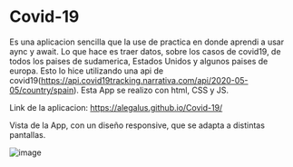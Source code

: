 # Covid-19

Es una aplicacion sencilla que la use de practica en donde aprendi a usar aync y await. Lo que hace es traer datos, sobre los casos de covid19, de todos los paises de sudamerica, Estados Unidos y algunos paises de europa. Esto lo hice utilizando una api de covid19(https://api.covid19tracking.narrativa.com/api/2020-05-05/country/spain). Esta App se realizo con html, CSS y JS. 

Link de la aplicacion: https://alegalus.github.io/Covid-19/

Vista de la App, con un diseño responsive, que se adapta a distintas pantallas.

![image](https://user-images.githubusercontent.com/68312629/130705728-9cee91d2-76b8-4375-9926-d42a5fa5a6ce.png)








